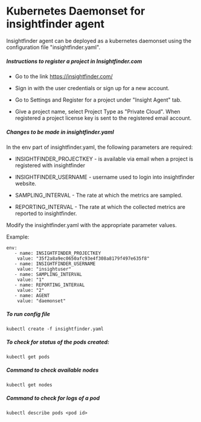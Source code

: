 # Kubernetes Daemonset for insightfinder agent
Insightfinder agent can be deployed as a kubernetes daemonset using the configuration file "insightfinder.yaml".

##### Instructions to register a project in Insightfinder.com
- Go to the link https://insightfinder.com/

- Sign in with the user credentials or sign up for a new account.

- Go to Settings and Register for a project under "Insight Agent" tab.

- Give a project name, select Project Type as "Private Cloud". When registered a project license key is sent to the registered email account.

##### Changes to be made in insightfinder.yaml
In the env part of insightfinder.yaml, the following parameters are required:

- INSIGHTFINDER_PROJECTKEY - is available via email when a project is registered with insightfinder

- INSIGHTFINDER_USERNAME - username used to login into insightfinder website.

- SAMPLING_INTERVAL - The rate at which the metrics are sampled.

- REPORTING_INTERVAL - The rate at which the collected metrics are reported to insightfinder.

Modify the insightfinder.yaml with the appropriate parameter values.

Example:
```
env:
   - name: INSIGHTFINDER_PROJECTKEY
    value: "35f2a8a9ec0650afc93e4f308a8179f497e635f8"
   - name: INSIGHTFINDER_USERNAME
    value: "insightuser"
   - name: SAMPLING_INTERVAL
    value: "1"
   - name: REPORTING_INTERVAL
    value: "2"
   - name: AGENT
    value: "daemonset"
```

##### To run config file
```
kubectl create -f insightfinder.yaml
```

##### To check for status of the pods created:
```
kubectl get pods
```

##### Command to check available nodes
```
kubectl get nodes
```

##### Command to check for logs of a pod
```
kubectl describe pods <pod id>
```
